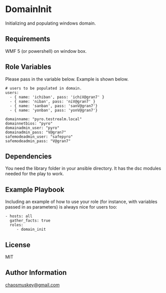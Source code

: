 DomainInit
=========

Initializing and populating windows domain.

Requirements
------------

WMF 5 (or powershell) on window box.

Role Variables
--------------
Please pass in the variable below. Example is shown below.
```
# users to be populated in domain.
users: 
  - { name: 'ichiban', pass: 'ichiV@gran7' }
  - { name: 'niban', pass: 'niV@gran7' }
  - { name: 'sanban', pass: 'sanV@gran7'}
  - { name: 'yonban', pass: 'yonV@gran7'}

domainname: "pyro.testrealm.local" 
domainnetbios: "pyro"
domainadmin_user: "pyro"
domainadmin_pass: "V@gran7"
safemodeadmin_user: "safepyro"
safemodeadmin_pass: "V@gran7"
```

Dependencies
------------

You need the library folder in your ansible directory. It has the dsc modules needed for the play to work.

Example Playbook
----------------

Including an example of how to use your role (for instance, with variables passed in as parameters) is always nice for users too:
```
- hosts: all
  gather_facts: true
  roles:
     - domain_init
```

License
-------

MIT

Author Information
------------------

chaosmuskey@gmail.com

